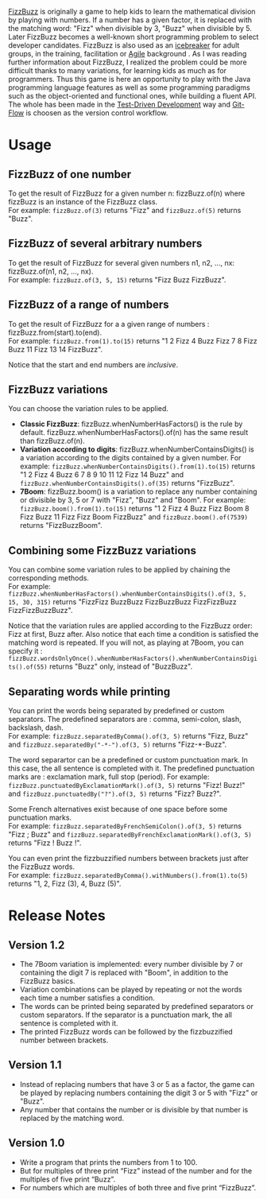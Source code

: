 [FizzBuzz](https://en.wikipedia.org/wiki/Fizz_buzz) is originally a game to help kids to learn the mathematical division by playing with numbers. If a number has a given factor, it is replaced with the matching word: "Fizz" when divisible by 3, "Buzz" when divisible by 5. Later FizzBuzz becomes a well-known short programming problem to select developer candidates. FizzBuzz is also used as an [icebreaker](https://en.wikipedia.org/wiki/Icebreaker_(facilitation)) for adult groups, in the training, facilitation or [Agile](http://agilemanifesto.org/iso/en/) background . As I was reading further information about FizzBuzz, I realized the problem could be more difficult thanks to many variations, for learning kids as much as for programmers. Thus this game is here an opportunity to play with the Java programming language features as well as some programming paradigms such as the object-oriented and functional ones, while building a fluent API. The whole has been made in the [Test-Driven Development](https://en.wikipedia.org/wiki/Test-driven_development) way and [Git-Flow](http://nvie.com/posts/a-successful-git-branching-model/) is choosen as the version control workflow. 

# Usage

## FizzBuzz of one number

To get the result of FizzBuzz for a given number n: fizzBuzz.of(n) where fizzBuzz is an instance of the FizzBuzz class.  
For example: `fizzBuzz.of(3)` returns "Fizz" and `fizzBuzz.of(5)` returns "Buzz".

## FizzBuzz of several arbitrary numbers

To get the result of FizzBuzz for several given numbers n1, n2, ..., nx: fizzBuzz.of(n1, n2, ..., nx).  
For example: `fizzBuzz.of(3, 5, 15)` returns "Fizz Buzz FizzBuzz".

## FizzBuzz of a range of numbers

To get the result of FizzBuzz for a a given range of numbers : fizzBuzz.from(start).to(end).  
For example: `fizzBuzz.from(1).to(15)` returns "1 2 Fizz 4 Buzz Fizz 7 8 Fizz Buzz 11 Fizz 13 14 FizzBuzz".

Notice that the start and end numbers are *inclusive*.

## FizzBuzz variations

You can choose the variation rules to be applied.
- **Classic FizzBuzz**: fizzBuzz.whenNumberHasFactors() is the rule by default. fizzBuzz.whenNumberHasFactors().of(n) has the same result than fizzBuzz.of(n).
- **Variation according to digits**: fizzBuzz.whenNumberContainsDigits() is a variation according to the digits contained by a given number. For example: `fizzBuzz.whenNumberContainsDigits().from(1).to(15)` returns "1 2 Fizz 4 Buzz 6 7 8 9 10 11 12 Fizz 14 Buzz" and `fizzBuzz.whenNumberContainsDigits().of(35)` returns "FizzBuzz".
- **7Boom**: fizzBuzz.boom() is a variation to replace any number containing or divisible by 3, 5 or 7 with "Fizz", "Buzz" and "Boom". For example: `fizzBuzz.boom().from(1).to(15)` returns "1 2 Fizz 4 Buzz Fizz Boom 8 Fizz Buzz 11 Fizz Fizz Boom FizzBuzz" and `fizzBuzz.boom().of(7539)` returns "FizzBuzzBoom".

## Combining some FizzBuzz variations

You can combine some variation rules to be applied by chaining the corresponding methods.  
For example: `fizzBuzz.whenNumberHasFactors().whenNumberContainsDigits().of(3, 5, 15, 30, 315)` returns "FizzFizz BuzzBuzz FizzBuzzBuzz FizzFizzBuzz FizzFizzBuzzBuzz".

Notice that the variation rules are applied according to the FizzBuzz order: Fizz at first, Buzz after. Also notice that each time a condition is satisfied the matching word is repeated. If you will not, as playing at 7Boom, you can specify it : `fizzBuzz.wordsOnlyOnce().whenNumberHasFactors().whenNumberContainsDigits().of(55)` returns "Buzz" only, instead of "BuzzBuzz".

## Separating words while printing

You can print the words being separated by predefined or custom separators. The predefined separators are : comma, semi-colon, slash, backslash, dash.  
For example: `fizzBuzz.separatedByComma().of(3, 5)` returns "Fizz, Buzz" and `fizzBuzz.separatedBy("-*-").of(3, 5)` returns "Fizz-\*-Buzz".

The word separartor can be a predefined or custom punctuation mark. In this case, the all sentence is completed with it. The predefined punctuation marks are : exclamation mark, full stop (period). 
For example: `fizzBuzz.punctuatedByExclamationMark().of(3, 5)` returns "Fizz! Buzz!" and `fizzBuzz.punctuatedBy("?").of(3, 5)` returns "Fizz? Buzz?".  

Some French alternatives exist because of one space before some punctuation marks.  
For example: `fizzBuzz.separatedByFrenchSemiColon().of(3, 5)` returns "Fizz ; Buzz" and `fizzBuzz.separatedByFrenchExclamationMark().of(3, 5)` returns "Fizz ! Buzz !".

You can even print the fizzbuzzified numbers between brackets just after the FizzBuzz words.  
For example: `fizzBuzz.separatedByComma().withNumbers().from(1).to(5)` returns "1, 2, Fizz (3), 4, Buzz (5)". 

# Release Notes

## Version 1.2

- The 7Boom variation is implemented: every number divisible by 7 or containing the digit 7 is replaced with "Boom", in addition to the FizzBuzz basics.
- Variation combinations can be played by repeating or not the words each time a number satisfies a condition.
- The words can be printed being separated by predefined separators or custom separators. If the separator is a punctuation mark, the all sentence is completed with it.
- The printed FizzBuzz words can be followed by the fizzbuzzified number between brackets.

## Version 1.1

- Instead of replacing numbers that have 3 or 5 as a factor, the game can be played by replacing numbers containing the digit 3 or 5 with "Fizz" or "Buzz".
- Any number that contains the number or is divisible by that number is replaced by the matching word.

## Version 1.0

- Write a program that prints the numbers from 1 to 100.
- But for multiples of three print “Fizz” instead of the number and for the multiples of five print “Buzz”.
- For numbers which are multiples of both three and five print “FizzBuzz”.
